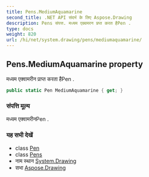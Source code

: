 ```yaml
---
title: Pens.MediumAquamarine
second_title: .NET API संदर्भ के लिए Aspose.Drawing
description: Pens संपत्त. मध्यम एक्वमरन प्रप्त करत हैPen .
type: docs
weight: 820
url: /hi/net/system.drawing/pens/mediumaquamarine/
---
```

## Pens.MediumAquamarine property

मध्यम एक्वामरीन प्राप्त करता हैPen .

```csharp
public static Pen MediumAquamarine { get; }
```

### संपत्ति मूल्य

मध्यम एक्वामरीनPen .

### यह सभी देखें

* class [Pen](../../pen/)
* class [Pens](../)
* नाम स्थान [System.Drawing](../../pens/)
* सभा [Aspose.Drawing](../../../)


